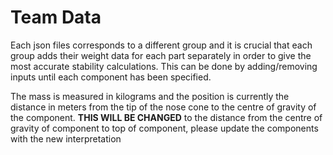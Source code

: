 # Team Data
Each json files corresponds to a different group and it is crucial that each group adds their weight data for each part separately in order to give the most accurate stability calculations. This can be done by adding/removing inputs until each component has been specified. 

The mass is measured in kilograms and the position is currently the distance in meters from the tip of the nose cone to the centre of gravity of the component. **THIS WILL BE CHANGED** to the distance from the centre of gravity of component to top of component, please update the components with the new interpretation
